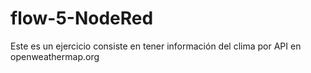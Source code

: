 # flow-5-NodeRed
Este es un ejercicio consiste en tener información del clima por API  en openweathermap.org
